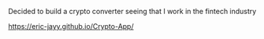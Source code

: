 Decided to build a crypto converter seeing that I work in the fintech industry

https://eric-jayy.github.io/Crypto-App/
